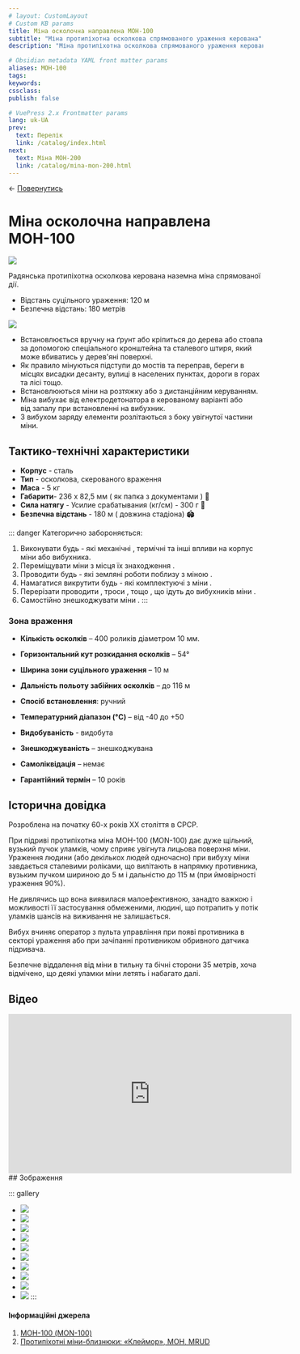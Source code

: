 ```yaml
---
# layout: CustomLayout
# Custom KB params
title: Міна осколочна направлена МОН-100
subtitle: "Міна протипіхотна осколкова спрямованого ураження керована"
description: "Міна протипіхотна осколкова спрямованого ураження керована. Призначена для ураження людини, у тому числі у вантажному та легковому транспорті."

# Obsidian metadata YAML front matter params
aliases: МОН-100
tags:
keywords:
cssclass:
publish: false

# VuePress 2.x Frontmatter params
lang: uk-UA
prev:
  text: Перелік
  link: /catalog/index.html
next:
  text: Міна МОН-200
  link: /catalog/mina-mon-200.html
---
```



← [Повернутись](./index.md)

# Міна осколочна направлена МОН-100

![](./assets/mon-100_0.png)

Радянська протипіхотна осколкова керована наземна міна спрямованої дії. 

- Відстань суцільного ураження: 120 м
- Безпечна відстань: 180 метрів

![](./assets/distance-120.svg)
- Встановлюється вручну на ґрунт або кріпиться до дерева або стовпа за допомогою спеціального кронштейна та сталевого штиря, який може вбиватись у дерев'яні поверхні.
- Як правило мінуються підступи до мостів та переправ, береги в місцях висадки десанту, вулиці в населених пунктах, дороги в горах та лісі тощо.
- Встановлюються мiни на розтяжку або з дистанційним керуванням.
- Міна вибухає від електродетонатора в керованому варіанті або від запалу при встановленні на вибухник. 
- З вибухом заряду елементи розлітаються з боку увігнутої частини міни.


## Тактико-технічні характеристики

- **Корпус** - сталь
- **Тип** - осколкова, скерованого враження
- **Маса** - 5 кг
- **Габарити**- 236 х 82,5 мм  ( як папка з документами ) 📁
- **Сила натягу** - Усилие срабатывания (кг/см) - 300 г 🐀
- **Безпечна відстань** - 180 м ( довжина стадіона) 🏟


::: danger Категорично забороняється:
1. Виконувати будь - які механічні , термічні та інші впливи на корпус міни або вибухника. 
2. Переміщувати міни з місця їх знаходження . 
3. Проводити будь - які земляні роботи поблизу з міною . 
4. Намагатися викрутити будь - які комплектуючі з міни . 
5. Перерізати проводити , троси , тощо , що ідуть до вибухників міни . 
6. Самостійно знешкоджувати міни . 
:::

### Зона враження

- **Кількість осколків** – 400 роликів діаметром 10 мм.
- **Горизонтальний кут розкидання осколків** – 54°
- **Ширина зони суцільного ураження** – 10 м
- **Дальність польоту забійних осколків** – до 116 м

- **Спосіб встановлення**: ручний
- **Температурний діапазон (°C)** – від -40 до +50
- **Видобуваність** - видобута
- **Знешкоджуваність** – знешкоджувана
- **Самоліквідація** – немає
- **Гарантійний термін** – 10 років


## Історична довідка
Розроблена на початку 60-х років XX століття в СРСР. 

При підриві протипіхотна міна МОН-100 (MON-100) дає дуже щільний, вузький пучок уламків, чому сприяє увігнута лицьова поверхня міни. Ураження людини (або декількох людей одночасно) при вибуху міни завдається сталевими роліками, що вилітають в напрямку противника, вузьким пучком шириною до 5 м і дальністю до 115 м (при ймовірності ураження 90%). 

Не дивлячись що вона виявилася малоефективною, занадто важкою і можливості її застосування обмеженими, людині, що потрапить у потік уламків шансів на виживання не залишається.

Вибух вчиняє оператор з пульта управління при появі противника в секторі ураження або при зачіпанні противником обривного датчика підривача.

Безпечне віддалення від міни в тильну та бічні сторони 35 метрів, хоча відмічено, що деякі уламки міни летять і набагато далі.

## Відео
<iframe width="560" height="315" src="https://www.youtube.com/embed/Fdauo1-wFbI" title="YouTube video player" frameborder="0" allow="accelerometer; autoplay; clipboard-write; encrypted-media; gyroscope; picture-in-picture" allowfullscreen></iframe>
## Зображення

::: gallery
- ![](./assets/mon-100_5.png)
- ![](./assets/mon-100_3.png)
- ![](./assets/mon-100_10.png)
- ![](./assets/mon-100.png)
- ![](./assets/mon-100_6.png)
- ![](./assets/mon-100_4.png)
- ![](./assets/mon-100_1.png)
- ![](./assets/mon-100_2.png)
- ![](./assets/mon-100_7.png)
- ![](./assets/mon-100_8.png)
:::

#### Інформаційні джерела

1. [МОН-100 (MON-100)](http://eragun.org/explosives/rusmin_27.html)
2. [Протипіхотні міни-близнюки: «Клеймор», МОН, MRUD](https://armyinform.com.ua/2021/04/05/protypihotni-miny-blyznyuky-klejmor-mon-mrud/)




